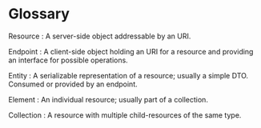 # Glossary

Resource
: A server-side object addressable by an URI.

Endpoint
: A client-side object holding an URI for a resource and providing an interface for possible operations.

Entity
: A serializable representation of a resource; usually a simple DTO. Consumed or provided by an endpoint.

Element
: An individual resource; usually part of a collection.

Collection
: A resource with multiple child-resources of the same type.
